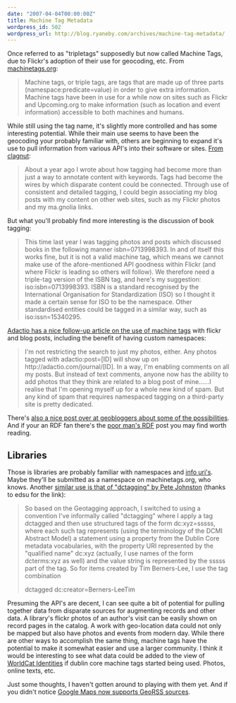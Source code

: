 ```yaml
---
date: "2007-04-04T00:00:00Z"
title: Machine Tag Metadata
wordpress_id: 502
wordpress_url: http://blog.ryaneby.com/archives/machine-tag-metadata/
---
```

Once referred to as "tripletags" supposedly but now called Machine Tags, due to Flickr's adoption of their use for geocoding, etc. From <a href="http://machinetags.org/wiki/Main_Page">machinetags.org</a>:

<blockquote>Machine tags, or triple tags, are tags that are made up of three parts (namespace:predicate=value) in order to give extra information. Machine tags have been in use for a while now on sites such as Flickr and Upcoming.org to make information (such as location and event information) accessible to both machines and humans.</blockquote>

While still using the tag name, it's slightly more controlled and has some interesting potential. While their main use seems to have been the geocoding your probably familiar with, others are beginning to expand it's use to pull information from various API's into their software or sites. <a href="http://www.clagnut.com/blog/1907/">From clagnut</a>:

<blockquote>About a year ago I wrote about how tagging had become more than just a way to annotate content with keywords. Tags had become the wires by which disparate content could be connected. Through use of consistent and detailed tagging, I could begin associating my blog posts with my content on other web sites, such as my Flickr photos and my ma.gnolia links.</blockquote>

But what you'll probably find more interesting is the discussion of book tagging:

<blockquote>This time last year I was tagging photos and posts which discussed books in the following manner isbn=0713998393. In and of itself this works fine, but it is not a valid machine tag, which means we cannot make use of the afore-mentioned API goodness within Flickr (and where Flickr is leading so others will follow). We therefore need a triple-tag version of the ISBN tag, and here's my suggestion: iso:isbn=0713998393. ISBN is a standard recognised by the International Organisation for Standardization (ISO) so I thought it made a certain sense for ISO to be the namespace. Other standardised entities could be tagged in a similar way, such as iso:issn=15340295.</blockquote>

<a href="http://adactio.com/journal/1274">Adactio has a nice follow-up article on the use of machine tags</a> with flickr and blog posts, including the benefit of having custom namespaces:

<blockquote>I'm not restricting the search to just my photos, either. Any photos tagged with adactio:post=[ID] will show up on http://adactio.com/journal/[ID]. In a way, I'm enabling comments on all my posts. But instead of text comments, anyone now has the ability to add photos that they think are related to a blog post of mine......I realise that I'm opening myself up for a whole new kind of spam. But any kind of spam that requires namespaced tagging on a third-party site is pretty dedicated.</blockquote>

There's <a href="http://geobloggers.com/archives/2007/01/24/offtopic-ish-flickr-ramps-up-triple-tag-support/">also a nice post over at geobloggers about some of the possibilities</a>. And if your an RDF fan there's the <a href="http://weblog.scifihifi.com/2005/08/05/meta-tags-the-poor-mans-rdf">poor man's RDF</a> post you may find worth reading.

<h2>Libraries</h2>

Those is libraries are probably familiar with namespaces and <a href="http://info-uri.info/">info uri's</a>. Maybe they'll be submitted as a namespace on machinetags.org, who knows. Another <a href="http://efoundations.typepad.com/efoundations/2006/10/dctagged.html">similar use is that of "dctagging" by Pete Johnston</a> (thanks to edsu for the link):

<blockquote>So based on the Geotagging approach, I switched to using a convention I've informally called "dctagging" where I apply a tag dctagged and then use structured tags of the form dc:xyz=sssss, where each such tag represents (using the terminology of the DCMI Abstract Model) a statement using a property from the Dublin Core metadata vocabularies, with the property URI represented by the "qualified name" dc:xyz (actually, I use names of the form dcterms:xyz as well) and the value string is represented by the sssss part of the tag. So for items created by Tim Berners-Lee, I use the tag combination

dctagged dc:creator=Berners-LeeTim</blockquote>

Presuming the API's are decent, I can see quite a bit of potential for pulling together data from disparate sources for augmenting records and other data. A library's flickr photos of an author's visit can be easily shown on record pages in the catalog.  A work with geo-location data could not only be mapped but also have photos and events from modern day. While there are other ways to accomplish the same thing, machine tags have the potential to make it somewhat easier and use a larger community. I think it would be interesting to see what data could be added to the view of <a href="http://orlabs.oclc.org/Identities/">WorldCat Identities</a> if dublin core machine tags started being used. Photos, online texts, etc.

Just some thoughts, I haven't gotten around to playing with them yet. And if you didn't notice <a href="http://maps.google.com/maps?q=http://slashgeo.org/index.rss">Google Maps now supports GeoRSS sources</a>.
